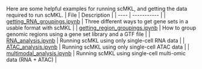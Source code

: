 Here are some helpful examples for running scMKL, and getting the data required to run scMKL.
| File | Description |
| ---- | ----------- |
| [getting_RNA_groupings.ipynb](getting_RNA_groupings.ipynb) | Three different ways to get gene sets in a usable format with scMKL |
| [getting_region_groupings.ipynb](getting_region_groupings.ipynb) | How to group genomic regions using a gene set library and a GTF file |
| [RNA_analysis.ipynb](RNA_analysis.ipynb) | Running scMKL using only single-cell RNA data |
| [ATAC_analysis.ipynb](ATAC_analysis.ipynb) | Running scMKL using only single-cell ATAC data |
| [multimodal_analysis.ipynb](multimodal_analysis.ipynb) | Running scMKL using single-cell multi-omic data (RNA + ATAC) |